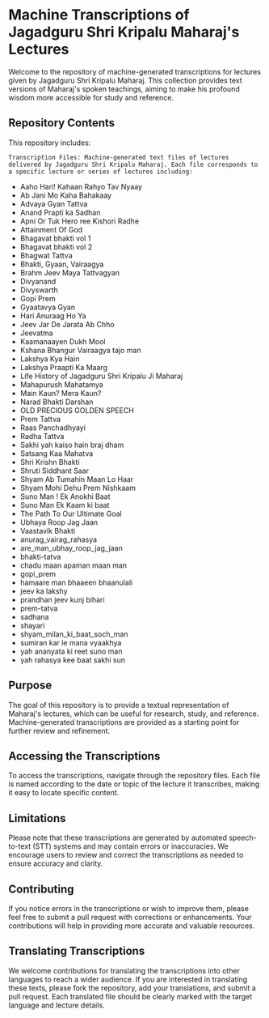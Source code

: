 # Machine Transcriptions of Jagadguru Shri Kripalu Maharaj's Lectures

Welcome to the repository of machine-generated transcriptions for lectures given by Jagadguru Shri Kripalu Maharaj. This collection provides text versions of Maharaj's spoken teachings, aiming to make his profound wisdom more accessible for study and reference.

## Repository Contents

This repository includes:

    Transcription Files: Machine-generated text files of lectures delivered by Jagadguru Shri Kripalu Maharaj. Each file corresponds to a specific lecture or series of lectures including:
* Aaho Hari! Kahaan Rahyo Tav Nyaay
* Ab Jani Mo Kaha Bahakaay
* Advaya Gyan Tattva
* Anand Prapti ka Sadhan
* Apni Or Tuk Hero ree Kishori Radhe
* Attainment Of God
* Bhagavat bhakti vol 1
* Bhagavat bhakti vol 2
* Bhagwat Tattva
* Bhakti, Gyaan, Vairaagya
* Brahm Jeev Maya Tattvagyan
* Divyanand
* Divyswarth
* Gopi Prem
* Gyaatavya Gyan
* Hari Anuraag Ho Ya
* Jeev Jar De Jarata Ab Chho
* Jeevatma
* Kaamanaayen Dukh Mool
* Kshana Bhangur Vairaagya tajo man
* Lakshya Kya Hain
* Lakshya Praapti Ka Maarg
* Life History of Jagadguru Shri Kripalu Ji Maharaj
* Mahapurush Mahatamya
* Main Kaun? Mera Kaun?
* Narad Bhakti Darshan
* OLD PRECIOUS GOLDEN SPEECH
* Prem Tattva
* Raas Panchadhyayi
* Radha Tattva
* Sakhi yah kaiso hain braj dham
* Satsang Kaa Mahatva
* Shri Krishn Bhakti
* Shruti Siddhant Saar
* Shyam Ab Tumahin Maan Lo Haar
* Shyam Mohi Dehu Prem Nishkaam
* Suno Man ! Ek Anokhi Baat
* Suno Man Ek Kaam ki baat
* The Path To Our Ultimate Goal
* Ubhaya Roop Jag Jaan
* Vaastavik Bhakti
* anurag_vairag_rahasya
* are_man_ubhay_roop_jag_jaan
* bhakti-tatva
* chadu maan apaman maan man
* gopi_prem
* hamaare man bhaaeen bhaanulali
* jeev ka lakshy
* prandhan jeev kunj bihari
* prem-tatva
* sadhana
* shayari
* shyam_milan_ki_baat_soch_man
* sumiran kar le mana vyaakhya
* yah ananyata ki reet suno man
* yah rahasya kee baat sakhi sun

## Purpose

The goal of this repository is to provide a textual representation of Maharaj's lectures, which can be useful for research, study, and reference. Machine-generated transcriptions are provided as a starting point for further review and refinement.

## Accessing the Transcriptions

To access the transcriptions, navigate through the repository files. Each file is named according to the date or topic of the lecture it transcribes, making it easy to locate specific content.
## Limitations

Please note that these transcriptions are generated by automated speech-to-text (STT) systems and may contain errors or inaccuracies. We encourage users to review and correct the transcriptions as needed to ensure accuracy and clarity.

## Contributing

If you notice errors in the transcriptions or wish to improve them, please feel free to submit a pull request with corrections or enhancements. Your contributions will help in providing more accurate and valuable resources.

## Translating Transcriptions

We welcome contributions for translating the transcriptions into other languages to reach a wider audience. If you are interested in translating these texts, please fork the repository, add your translations, and submit a pull request. Each translated file should be clearly marked with the target language and lecture details.
